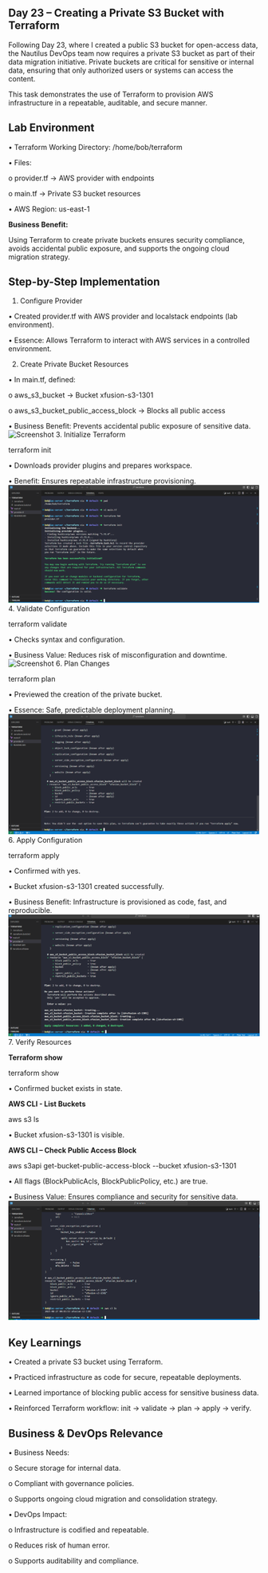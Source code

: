 ## Day 23 – Creating a Private S3 Bucket with Terraform

Following Day 23, where I created a public S3 bucket for open-access data, the Nautilus DevOps team now requires a private S3 bucket as part of their data migration initiative. Private buckets are critical for sensitive or internal data, ensuring that only authorized users or systems can access the content.

This task demonstrates the use of Terraform to provision AWS infrastructure in a repeatable, auditable, and secure manner.

## Lab Environment
•	Terraform Working Directory: /home/bob/terraform

•	Files:

o	provider.tf → AWS provider with endpoints

o	main.tf → Private S3 bucket resources

•	AWS Region: us-east-1

**Business Benefit:**

Using Terraform to create private buckets ensures security compliance, avoids accidental public exposure, and supports the ongoing cloud migration strategy.

## Step-by-Step Implementation
1. Configure Provider

•	Created provider.tf with AWS provider and localstack endpoints (lab environment).

•	Essence: Allows Terraform to interact with AWS services in a controlled environment.

2. Create Private Bucket Resources

•	In main.tf, defined:

o	aws_s3_bucket → Bucket xfusion-s3-1301

o	aws_s3_bucket_public_access_block → Blocks all public access

•	Business Benefit: Prevents accidental public exposure of sensitive data.
![Screenshot](screenshots/main,tf.png)
3. Initialize Terraform

terraform init

•	Downloads provider plugins and prepares workspace.

•	Benefit: Ensures repeatable infrastructure provisioning.
![Screenshot](screenshots/terraform-init.png)
4. Validate Configuration

terraform validate

•	Checks syntax and configuration.

•	Business Value: Reduces risk of misconfiguration and downtime.
![Screenshot](screenshots/terraform-validate.png)
6️. Plan Changes

terraform plan

•	Previewed the creation of the private bucket.

•	Essence: Safe, predictable deployment planning.
![Screenshot](screenshots/terraform-plan.png)
6. Apply Configuration

terraform apply

•	Confirmed with yes.

•	Bucket xfusion-s3-1301 created successfully.

•	Business Benefit: Infrastructure is provisioned as code, fast, and reproducible.
![Screenshot](screenshots/terraform-apply.png)
7. Verify Resources

**Terraform show**

terraform show

•	Confirmed bucket exists in state.

**AWS CLI - List Buckets**

aws s3 ls

•	Bucket xfusion-s3-1301 is visible.

**AWS CLI – Check Public Access Block**

aws s3api get-bucket-public-access-block --bucket xfusion-s3-1301

•	All flags (BlockPublicAcls, BlockPublicPolicy, etc.) are true.

•	Business Value: Ensures compliance and security for sensitive data.
![Screenshot](screenshots/aws-cli-verify.png)
## Key Learnings
•	Created a private S3 bucket using Terraform.

•	Practiced infrastructure as code for secure, repeatable deployments.

•	Learned importance of blocking public access for sensitive business data.

•	Reinforced Terraform workflow: init → validate → plan → apply → verify.

## Business & DevOps Relevance
•	Business Needs:

o	Secure storage for internal data.

o	Compliant with governance policies.

o	Supports ongoing cloud migration and consolidation strategy.

•	DevOps Impact:

o	Infrastructure is codified and repeatable.

o	Reduces risk of human error.

o	Supports auditability and compliance.
